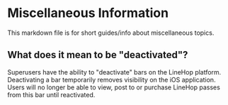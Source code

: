 # Miscellaneous Information

This markdown file is for short guides/info about miscellaneous topics.

## What does it mean to be "deactivated"?

Superusers have the ability to "deactivate" bars on the LineHop platform. Deactivating a bar temporarily removes visibility on the iOS application. Users will no longer be able to view, post to or purchase LineHop passes from this bar until reactivated.
